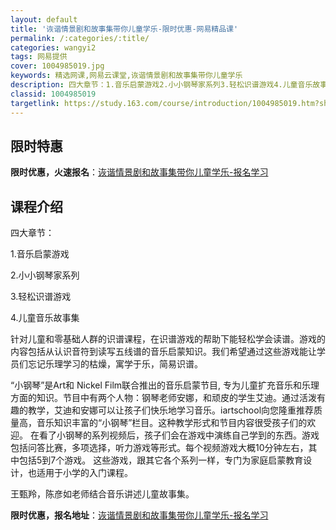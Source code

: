 ```yaml
---
layout: default
title: '诙谐情景剧和故事集带你儿童学乐-限时优惠-网易精品课'
permalink: /:categories/:title/
categories: wangyi2
tags: 网易提供
cover: 1004985019.jpg
keywords: 精选网课,网易云课堂,诙谐情景剧和故事集带你儿童学乐
description: 四大章节：1.音乐启蒙游戏2.小小钢琴家系列3.轻松识谱游戏4.儿童音乐故事集针对儿童和零基础人群的识谱课程，在识谱游戏
classid: 1004985019
targetlink: https://study.163.com/course/introduction/1004985019.htm?share=1&shareId=1025206652&utm_campaign=share&utm_medium=iphoneShare&utm_source=&utm_u=1025206652
---
```


## 限时特惠

**限时优惠，火速报名**：[诙谐情景剧和故事集带你儿童学乐-报名学习](https://study.163.com/course/introduction/1004985019.htm?share=1&shareId=1025206652&utm_campaign=share&utm_medium=iphoneShare&utm_source=&utm_u=1025206652)

## 课程介绍

四大章节：

1.音乐启蒙游戏

2.小小钢琴家系列

3.轻松识谱游戏

4.儿童音乐故事集

针对儿童和零基础人群的识谱课程，在识谱游戏的帮助下能轻松学会读谱。游戏的内容包括从认识音符到读写五线谱的音乐启蒙知识。我们希望通过这些游戏能让学员们忘记乐理学习的枯燥，寓学于乐，简易识谱。

“小钢琴”是Art和 Nickel Film联合推出的音乐启蒙节目, 专为儿童扩充音乐和乐理方面的知识。节目中有两个人物：钢琴老师安娜，和顽皮的学生艾迪。通过活泼有趣的教学，艾迪和安娜可以让孩子们快乐地学习音乐。iartschool向您隆重推荐质量高，音乐知识丰富的“小钢琴”栏目。这种教学形式和节目内容很受孩子们的欢迎。 在看了小钢琴的系列视频后，孩子们会在游戏中演练自己学到的东西。游戏包括问答比赛，多项选择，听力游戏等形式。每个视频游戏大概10分钟左右，其中包括5到7个游戏。 这些游戏，跟其它各个系列一样，专门为家庭启蒙教育设计，也适用于小学的入门课程。

王甄羚，陈彦如老师结合音乐讲述儿童故事集。

**限时优惠，报名地址**：[诙谐情景剧和故事集带你儿童学乐-报名学习](https://study.163.com/course/introduction/1004985019.htm?share=1&shareId=1025206652&utm_campaign=share&utm_medium=iphoneShare&utm_source=&utm_u=1025206652)

